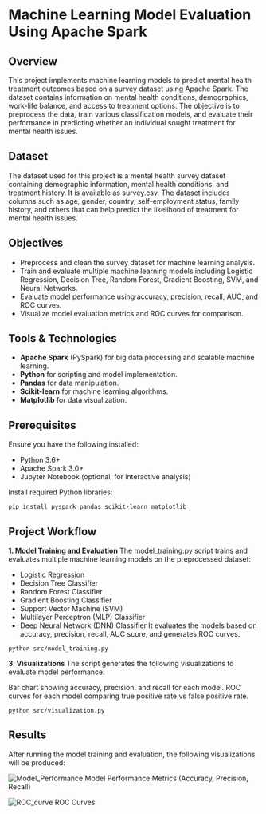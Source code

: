 # Machine Learning Model Evaluation Using Apache Spark

## Overview

This project implements machine learning models to predict mental health treatment outcomes based on a survey dataset using Apache Spark. The dataset contains information on mental health conditions, demographics, work-life balance, and access to treatment options. The objective is to preprocess the data, train various classification models, and evaluate their performance in predicting whether an individual sought treatment for mental health issues.

## Dataset

The dataset used for this project is a mental health survey dataset containing demographic information, mental health conditions, and treatment history. It is available as survey.csv. The dataset includes columns such as age, gender, country, self-employment status, family history, and others that can help predict the likelihood of treatment for mental health issues.

## Objectives

- Preprocess and clean the survey dataset for machine learning analysis.
- Train and evaluate multiple machine learning models including Logistic Regression, Decision Tree, Random Forest, Gradient Boosting, SVM, and Neural Networks.
- Evaluate model performance using accuracy, precision, recall, AUC, and ROC curves.
- Visualize model evaluation metrics and ROC curves for comparison.

## Tools & Technologies

- **Apache Spark** (PySpark) for big data processing and scalable machine learning.
- **Python** for scripting and model implementation.
- **Pandas** for data manipulation.
- **Scikit-learn** for machine learning algorithms.
- **Matplotlib** for data visualization.

## Prerequisites

Ensure you have the following installed:

- Python 3.6+
- Apache Spark 3.0+
- Jupyter Notebook (optional, for interactive analysis)

Install required Python libraries:

```pip install pyspark pandas scikit-learn matplotlib```

## Project Workflow

**1. Model Training and Evaluation**
The model_training.py script trains and evaluates multiple machine learning models on the preprocessed dataset:

- Logistic Regression
- Decision Tree Classifier
- Random Forest Classifier
- Gradient Boosting Classifier
- Support Vector Machine (SVM)
- Multilayer Perceptron (MLP) Classifier
- Deep Neural Network (DNN) Classifier
It evaluates the models based on accuracy, precision, recall, AUC score, and generates ROC curves.

```python src/model_training.py```

**3. Visualizations**
The script generates the following visualizations to evaluate model performance:

Bar chart showing accuracy, precision, and recall for each model.
ROC curves for each model comparing true positive rate vs false positive rate.

```python src/visualization.py```
## Results

After running the model training and evaluation, the following visualizations will be produced:

![Model_Performance](Model_performance_metrics.png)
Model Performance Metrics (Accuracy, Precision, Recall)

![ROC_curve](ROC.png)
ROC Curves
